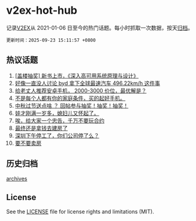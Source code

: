 # v2ex-hot-hub

 记录[V2EX](https://www.v2ex.com/)从 2021-01-06 日至今的热门话题。每小时抓取一次数据，按天[归档](archives)。

`更新时间：2025-09-23 15:11:57 +0800`

## 热议话题

1. [[盖楼抽奖] 新书上市，《深入高可用系统原理与设计》](https://www.v2ex.com/t/1161188)
1. [好像一直没人讨论 byd 拿下全球最速汽车 496.22km/h 这件事](https://www.v2ex.com/t/1161096)
1. [给老丈人推荐安卓手机， 2000-3000 价位，最优解是？](https://www.v2ex.com/t/1161137)
1. [不是每个人都有你的家庭条件，买的起好手机。](https://www.v2ex.com/t/1161124)
1. [中秋过节送点啥 ？ 回帖参与抽奖！抽奖！抽奖！](https://www.v2ex.com/t/1161186)
1. [娃才刚满一岁多，媳妇儿又怀起了。](https://www.v2ex.com/t/1161187)
1. [唉，给大家一个忠告，千万不要玩合约](https://www.v2ex.com/t/1161190)
1. [最终还是拿钱去建房了](https://www.v2ex.com/t/1161089)
1. [深圳下午停工了，你们公司停了么？](https://www.v2ex.com/t/1161192)
1. [要不要卖房](https://www.v2ex.com/t/1161134)

## 历史归档

[archives](archives)

## License

See the [LICENSE](LICENSE) file for license rights and limitations (MIT).
